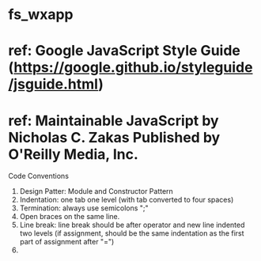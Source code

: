 # fs_wxapp
# ref: Google JavaScript Style Guide (https://google.github.io/styleguide/jsguide.html)
# ref: Maintainable JavaScript by Nicholas C. Zakas Published by O'Reilly Media, Inc.
Code Conventions

1. Design Patter: Module and Constructor Pattern
2. Indentation: one tab one level (with tab converted to four spaces)
3. Termination: always use semicolons ";"
4. Open braces on the same line.
5. Line break: line break should be after operator and new line indented two levels (if assignment, should be the same indentation as the first part of assignment after "=")
6. 
